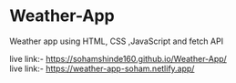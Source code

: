 # Weather-App

Weather app using HTML, CSS ,JavaScript and fetch API

live link:- https://sohamshinde160.github.io/Weather-App/
<br>
live link:- https://weather-app-soham.netlify.app/
